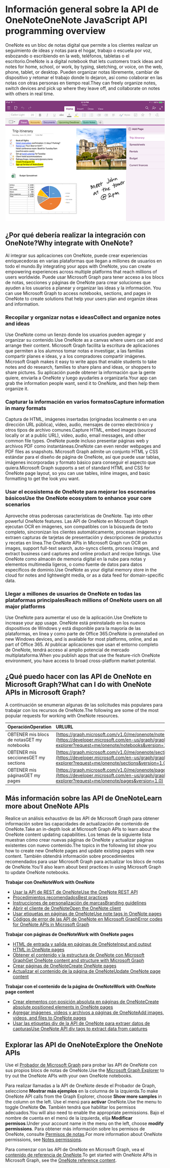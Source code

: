 # <a name="onenote-api-overview"></a><span data-ttu-id="37c4d-101">Información general sobre la API de OneNote</span><span class="sxs-lookup"><span data-stu-id="37c4d-101">OneNote JavaScript API programming overview</span></span>

<span data-ttu-id="37c4d-102">OneNote es un bloc de notas digital que permite a los clientes realizar un seguimiento de ideas y notas para el hogar, trabajo o escuela por voz, esbozando o escribiendo en la web, teléfonos, tabletas o el escritorio.</span><span class="sxs-lookup"><span data-stu-id="37c4d-102">OneNote is a digital notebook that lets customers track ideas and notes for home, school, or work, by typing, sketching, or voice, on the web, phone, tablet, or desktop.</span></span> <span data-ttu-id="37c4d-103">Pueden organizar notas libremente, cambiar de dispositivo y retomar el trabajo donde lo dejaron, así como colaborar en las notas con otras personas en tiempo real.</span><span class="sxs-lookup"><span data-stu-id="37c4d-103">They can freely organize notes, switch devices and pick up where they leave off, and collaborate on notes with others in real time.</span></span>

![Un bloc de notas de OneNote con sus secciones y páginas](images/onenote-page.png)

## <a name="why-integrate-with-onenote"></a><span data-ttu-id="37c4d-105">¿Por qué debería realizar la integración con OneNote?</span><span class="sxs-lookup"><span data-stu-id="37c4d-105">Why integrate with OneNote?</span></span>

<span data-ttu-id="37c4d-106">Al integrar sus aplicaciones con OneNote, puede crear experiencias enriquecedoras en varias plataformas que llegan a millones de usuarios en todo el mundo.</span><span class="sxs-lookup"><span data-stu-id="37c4d-106">By integrating your apps with OneNote, you can create empowering experiences across multiple platforms that reach millions of users worldwide.</span></span> <span data-ttu-id="37c4d-107">Puede usar Microsoft Graph para tener acceso a los blocs de notas, secciones y páginas de OneNote para crear soluciones que ayuden a los usuarios a planear y organizar las ideas y la información.
</span><span class="sxs-lookup"><span data-stu-id="37c4d-107">You can use Microsoft Graph to access notebooks, sections, and pages in OneNote to create solutions that help your users plan and organize ideas and information.</span></span>

### <a name="collect-and-organize-notes-and-ideas"></a><span data-ttu-id="37c4d-108">Recopilar y organizar notas e ideas</span><span class="sxs-lookup"><span data-stu-id="37c4d-108">Collect and organize notes and ideas</span></span>  
<span data-ttu-id="37c4d-109">Use OneNote como un lienzo donde los usuarios pueden agregar y organizar su contenido.</span><span class="sxs-lookup"><span data-stu-id="37c4d-109">Use OneNote as a canvas where users can add and arrange their content.</span></span> <span data-ttu-id="37c4d-110">Microsoft Graph facilita la escritura de aplicaciones que permiten a los alumnos tomar notas e investigar, a las familias compartir planes e ideas, y a los compradores compartir imágenes.
</span><span class="sxs-lookup"><span data-stu-id="37c4d-110">Microsoft Graph makes it easy to write apps that enable students to take notes and do research, families to share plans and ideas, or shoppers to share pictures.</span></span> <span data-ttu-id="37c4d-111">Su aplicación puede obtener la información que la gente quiere, enviarla a OneNote y luego ayudarles a organizarla.</span><span class="sxs-lookup"><span data-stu-id="37c4d-111">Your app can grab the information people want, send it to OneNote, and then help them organize it.</span></span>

### <a name="capture-information-in-many-formats"></a><span data-ttu-id="37c4d-112">Capturar la información en varios formatos</span><span class="sxs-lookup"><span data-stu-id="37c4d-112">Capture information in many formats</span></span>
<span data-ttu-id="37c4d-113">Captura de HTML, imágenes insertadas (originadas localmente o en una dirección URL pública), vídeo, audio, mensajes de correo electrónico y otros tipos de archivo comunes.</span><span class="sxs-lookup"><span data-stu-id="37c4d-113">Capture HTML, embed images (sourced locally or at a public URL), video, audio, email messages, and other common file types.</span></span> <span data-ttu-id="37c4d-114">OneNote puede incluso presentar páginas web y archivos PDF como instantáneas.</span><span class="sxs-lookup"><span data-stu-id="37c4d-114">OneNote can even render webpages and PDF files as snapshots.</span></span> <span data-ttu-id="37c4d-115">Microsoft Graph admite un conjunto HTML y CSS estándar para el diseño de página de OneNote, así que puede usar tablas, imágenes incorporadas y formato básico para conseguir el aspecto que quiera.</span><span class="sxs-lookup"><span data-stu-id="37c4d-115">Microsoft Graph supports a set of standard HTML and CSS for OneNote page layout, so you can use tables, inline images, and basic formatting to get the look you want.</span></span> 

### <a name="use-the-onenote-ecosystem-to-enhance-your-core-scenarios"></a><span data-ttu-id="37c4d-116">Usar el ecosistema de OneNote para mejorar los escenarios básicos</span><span class="sxs-lookup"><span data-stu-id="37c4d-116">Use the OneNote ecosystem to enhance your core scenarios</span></span>
<span data-ttu-id="37c4d-117">Aproveche otras poderosas características de OneNote.
</span><span class="sxs-lookup"><span data-stu-id="37c4d-117">Tap into other powerful OneNote features.</span></span> <span data-ttu-id="37c4d-118">Las API de OneNote en Microsoft Graph ejecutan OCR en imágenes, son compatibles con la búsqueda de texto completo, sincronizan los clientes automáticamente, procesan imágenes y extraen capturas de tarjetas de presentación y descripciones de productos y recetas en línea.</span><span class="sxs-lookup"><span data-stu-id="37c4d-118">The OneNote APIs in Microsoft Graph run OCR on images, support full-text search, auto-syncs clients, process images, and extract business card captures and online product and recipe listings.</span></span> <span data-ttu-id="37c4d-119">Use OneNote como almacén de memoria digital en la nube para notas y elementos multimedia ligeros, o como fuente de datos para datos específicos de dominio.</span><span class="sxs-lookup"><span data-stu-id="37c4d-119">Use OneNote as your digital memory store in the cloud for notes and lightweight media, or as a data feed for domain-specific data.</span></span> 

### <a name="reach-millions-of-onenote-users-on-all-major-platforms"></a><span data-ttu-id="37c4d-120">Llegar a millones de usuarios de OneNote en todas las plataformas principales</span><span class="sxs-lookup"><span data-stu-id="37c4d-120">Reach millions of OneNote users on all major platforms</span></span>
<span data-ttu-id="37c4d-121">Use OneNote para aumentar el uso de la aplicación.</span><span class="sxs-lookup"><span data-stu-id="37c4d-121">Use OneNote to increase your app usage.</span></span> <span data-ttu-id="37c4d-122">OneNote está preinstalado en los nuevos dispositivos de Windows y está disponible para la mayoría de las plataformas, en línea y como parte de Office 365.</span><span class="sxs-lookup"><span data-stu-id="37c4d-122">OneNote is preinstalled on new Windows devices, and is available for most platforms, online, and as part of Office 365.</span></span> <span data-ttu-id="37c4d-123">Al publicar aplicaciones que usan el entorno completo de OneNote, tendrá acceso al amplio potencial de mercado multiplataforma.</span><span class="sxs-lookup"><span data-stu-id="37c4d-123">When you publish apps that use the feature-rich OneNote environment, you have access to broad cross-platform market potential.</span></span>

<!-- Might be good to show a few examples of Microsoft Graph API calls here, similar to what we have in the featured scenarios topic: https://developer.microsoft.com/en-us/graph/docs/concepts/featured_scenarios. You could have an H2 section called "What can I do with OneNote APIs in Microsoft Graph?"-->

## <a name="what-can-i-do-with-onenote-apis-in-microsoft-graph"></a><span data-ttu-id="37c4d-124">¿Qué puedo hacer con las API de OneNote en Microsoft Graph?</span><span class="sxs-lookup"><span data-stu-id="37c4d-124">What can I do with OneNote APIs in Microsoft Graph?</span></span>

<span data-ttu-id="37c4d-125">A continuación se enumeran algunas de las solicitudes más populares para trabajar con los recursos de OneNote.</span><span class="sxs-lookup"><span data-stu-id="37c4d-125">The following are some of the most popular requests for working with OneNote resources.</span></span>

|<span data-ttu-id="37c4d-126">Operación</span><span class="sxs-lookup"><span data-stu-id="37c4d-126">Operation</span></span>|<span data-ttu-id="37c4d-127">URL</span><span class="sxs-lookup"><span data-stu-id="37c4d-127">URL</span></span>|
|:--------|:--|
|<span data-ttu-id="37c4d-128">OBTENER mis blocs de notas</span><span class="sxs-lookup"><span data-stu-id="37c4d-128">GET my notebooks</span></span>|[https://graph.microsoft.com/v1.0/me/onenote/notebooks](https://developer.microsoft.com/en-us/graph/graph-explorer?request=me/onenote/notebooks&version=1.0)|
|<span data-ttu-id="37c4d-129">OBTENER mis secciones</span><span class="sxs-lookup"><span data-stu-id="37c4d-129">GET my sections</span></span>|[https://graph.microsoft.com/v1.0/me/onenote/sections](https://developer.microsoft.com/en-us/graph/graph-explorer?request=me/onenote/sections&version=1.0)|
|<span data-ttu-id="37c4d-130">OBTENER mis páginas</span><span class="sxs-lookup"><span data-stu-id="37c4d-130">GET my pages</span></span>|[https://graph.microsoft.com/v1.0/me/onenote/pages](https://developer.microsoft.com/en-us/graph/graph-explorer?request=me/onenote/pages&version=1.0)|

## <a name="learn-more-about-onenote-apis"></a><span data-ttu-id="37c4d-131">Más información sobre las API de OneNote</span><span class="sxs-lookup"><span data-stu-id="37c4d-131">Learn more about OneNote APIs</span></span>

<span data-ttu-id="37c4d-132">Realice un análisis exhaustivo de las API de Microsoft Graph para obtener información sobre las capacidades de actualización de contenido de OneNote.</span><span class="sxs-lookup"><span data-stu-id="37c4d-132">Take an in-depth look at Microsoft Graph APIs to learn about the OneNote content updating capabilities.</span></span> <span data-ttu-id="37c4d-133">Los temas de la siguiente lista muestran cómo crear nuevas páginas de OneNote y actualizar páginas existentes con nuevo contenido.</span><span class="sxs-lookup"><span data-stu-id="37c4d-133">The topics in the following list show you how to create new OneNote pages and update existing pages with new content.</span></span> <span data-ttu-id="37c4d-134">También obtendrá información sobre procedimientos recomendados para usar Microsoft Graph para actualizar los blocs de notas de OneNote.</span><span class="sxs-lookup"><span data-stu-id="37c4d-134">You'll also learn about best practices in using Microsoft Graph to update OneNote notebooks.</span></span> 


<span data-ttu-id="37c4d-135">**Trabajar con OneNote**</span><span class="sxs-lookup"><span data-stu-id="37c4d-135">**Work with OneNote**</span></span>

* [<span data-ttu-id="37c4d-136">Usar la API de REST de OneNote</span><span class="sxs-lookup"><span data-stu-id="37c4d-136">Use the OneNote REST API</span></span>](../api-reference/v1.0/resources/onenote-api-overview.md)
* [<span data-ttu-id="37c4d-137">Procedimientos recomendados</span><span class="sxs-lookup"><span data-stu-id="37c4d-137">Best practices</span></span>](onenote_best_practices.md)
* [<span data-ttu-id="37c4d-138">Instrucciones de personalización de marcas</span><span class="sxs-lookup"><span data-stu-id="37c4d-138">Branding guidelines</span></span>](onenote-branding.md)
* [<span data-ttu-id="37c4d-139">Abrir el cliente de OneNote</span><span class="sxs-lookup"><span data-stu-id="37c4d-139">Open the OneNote client</span></span>](open_onenote_client.md)
* [<span data-ttu-id="37c4d-140">Usar etiquetas en páginas de OneNote</span><span class="sxs-lookup"><span data-stu-id="37c4d-140">Use note tags in OneNote pages</span></span>](onenote-note-tags.md)
* [<span data-ttu-id="37c4d-141">Códigos de error de las API de OneNote en Microsoft Graph</span><span class="sxs-lookup"><span data-stu-id="37c4d-141">Error codes for OneNote APIs in Microsoft Graph</span></span>](onenote_error_codes.md)

<span data-ttu-id="37c4d-142">**Trabajar con páginas de OneNote**</span><span class="sxs-lookup"><span data-stu-id="37c4d-142">**Work with OneNote pages**</span></span>

* [<span data-ttu-id="37c4d-143">HTML de entrada y salida en páginas de OneNote</span><span class="sxs-lookup"><span data-stu-id="37c4d-143">Input and output HTML in OneNote pages</span></span>](onenote_input_output_html.md)
* [<span data-ttu-id="37c4d-144">Obtener el contenido y la estructura de OneNote con Microsoft Graph</span><span class="sxs-lookup"><span data-stu-id="37c4d-144">Get OneNote content and structure with Microsoft Graph</span></span>](onenote-get-content.md)
* [<span data-ttu-id="37c4d-145">Crear páginas de OneNote</span><span class="sxs-lookup"><span data-stu-id="37c4d-145">Create OneNote pages</span></span>](onenote-create-page.md)
* [<span data-ttu-id="37c4d-146">Actualizar el contenido de la página de OneNote</span><span class="sxs-lookup"><span data-stu-id="37c4d-146">Update OneNote page content</span></span>](onenote_update_page.md)

<span data-ttu-id="37c4d-147">**Trabajar con el contenido de la página de OneNote**</span><span class="sxs-lookup"><span data-stu-id="37c4d-147">**Work with OneNote page content**</span></span>

* [<span data-ttu-id="37c4d-148">Crear elementos con posición absoluta en páginas de OneNote</span><span class="sxs-lookup"><span data-stu-id="37c4d-148">Create absolute positioned elements in OneNote pages</span></span>](onenote-abs-pos.md)
* [<span data-ttu-id="37c4d-149">Agregar imágenes, vídeos y archivos a páginas de OneNote</span><span class="sxs-lookup"><span data-stu-id="37c4d-149">Add images, videos, and files to OneNote pages</span></span>](onenote_images_files.md)
* [<span data-ttu-id="37c4d-150">Usar las etiquetas div de la API de OneNote para extraer datos de capturas</span><span class="sxs-lookup"><span data-stu-id="37c4d-150">Use OneNote API div tags to extract data from captures</span></span>](onenote-extract-data.md)



## <a name="explore-the-onenote-apis"></a><span data-ttu-id="37c4d-151">Explorar las API de OneNote</span><span class="sxs-lookup"><span data-stu-id="37c4d-151">Explore the OneNote APIs</span></span>
<span data-ttu-id="37c4d-152">Use el [Probador de Microsoft Graph](https://developer.microsoft.com/es-ES/graph/graph-explorer) para probar las API de OneNote con sus propios blocs de notas de OneNote.</span><span class="sxs-lookup"><span data-stu-id="37c4d-152">Use the [Microsoft Graph Explorer](https://developer.microsoft.com/es-ES/graph/graph-explorer) to try out the OneNote APIs with your own OneNote notebooks.</span></span>

<span data-ttu-id="37c4d-153">Para realizar llamadas a la API de OneNote desde el Probador de Graph, seleccione **Mostrar más ejemplos** en la columna de la izquierda.</span><span class="sxs-lookup"><span data-stu-id="37c4d-153">To make OneNote API calls from the Graph Explorer, choose **Show more samples** in the column on the left.</span></span> <span data-ttu-id="37c4d-154">Use el menú para **activar** OneNote.</span><span class="sxs-lookup"><span data-stu-id="37c4d-154">Use the menu to toggle OneNote **On**.</span></span> <span data-ttu-id="37c4d-155">También tendrá que habilitar los permisos adecuados.</span><span class="sxs-lookup"><span data-stu-id="37c4d-155">You will also need to enable the appropriate permissions.</span></span> <span data-ttu-id="37c4d-156">Bajo el nombre de cuenta en el menú de la izquierda, elija **Modificar permisos**.</span><span class="sxs-lookup"><span data-stu-id="37c4d-156">Under your account name in the menu on the left, choose **modify permissions**.</span></span> <span data-ttu-id="37c4d-157">Para obtener más información sobre los permisos de OneNote, consulte [Permisos de notas](permissions_reference.md#notes-permissions).</span><span class="sxs-lookup"><span data-stu-id="37c4d-157">For more information about OneNote permissions, see [Notes permissions](permissions_reference.md#notes-permissions).</span></span>

<span data-ttu-id="37c4d-158">Para comenzar con las API de OneNote en Microsoft Graph, vea el [contenido de referencia de OneNote](../api-reference/v1.0/resources/onenote-api-overview.md).</span><span class="sxs-lookup"><span data-stu-id="37c4d-158">To get started with OneNote APIs in Microsoft Graph, see the [OneNote reference content](../api-reference/v1.0/resources/onenote-api-overview.md).</span></span>
